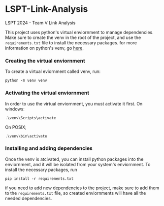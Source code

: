 # LSPT-Link-Analysis
LSPT 2024 - Team V Link Analysis

This project uses python's virtual enviornment to manage dependencies. Make sure to create the venv in the root of the project, and 
use the ```requirements.txt``` file to install the necessary packages. for more information on python's venv, go [here](https://docs.python.org/3/library/venv.html).


### Creating the virtual enviornment

To create a virtual eviornment called venv, run:

```
python -m venv venv
```

### Activating the virtual enviornment

In order to use the virtual enviornment, you must activate it first. On windows:

```
.\venv\Scripts\activate
```

On POSIX;

```
.\venv\bin\activate
```

### Installing and adding dependencies

Once the venv is atcivated, you can install python packages into the enviornment, and it will be isolated from your system's enviornment. To install the necessary packages, run

```
pip install -r requirements.txt
```

if you need to add new dependencies to the project, make sure to add them to the ```requirements.txt``` file, so created enviornments will have all the needed dependencies. 